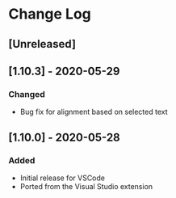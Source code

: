 # Change Log

## [Unreleased]

## [1.10.3] - 2020-05-29

### Changed

- Bug fix for alignment based on selected text

## [1.10.0] - 2020-05-28

### Added

- Initial release for VSCode
- Ported from the Visual Studio extension
